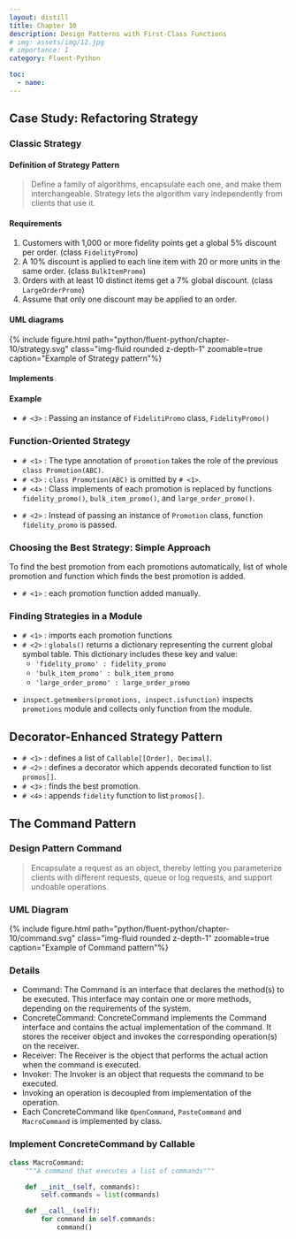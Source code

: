 ```yaml
---
layout: distill
title: Chapter 10
description: Design Patterns with First-Class Functions
# img: assets/img/12.jpg
# importance: 1
category: Fluent-Python

toc:
  - name:
---
```


## Case Study: Refactoring Strategy

### Classic Strategy

#### Definition of Strategy Pattern

> Define a family of algorithms, encapsulate each one, and make them interchangeable.
> Strategy lets the algorithm vary independently from clients that use it.

#### Requirements

1. Customers with 1,000 or more fidelity points get a global 5% discount per order. (class `FidelityPromo`)
2. A 10% discount is applied to each line item with 20 or more units in the same order. (class `BulkItemPromo`)
3. Orders with at least 10 distinct items get a 7% global discount. (class `LargeOrderPromo`)
4. Assume that only one discount may be applied to an order.

#### UML diagrams

<div class="column mt-3">
    <div class="col-sm mt-3 mt-md-0">
        {% include figure.html path="python/fluent-python/chapter-10/strategy.svg" class="img-fluid rounded z-depth-1" zoomable=true caption="Example of Strategy pattern"%}
    </div>
</div>

#### Implements

<div class='embed-github-src'
     repo='fluentpython/example-code-2e'
     branch='01e717b60a9a14bc1bca4bffd915f7ed2c637e5e'
     path='10-dp-1class-func/classic_strategy.py'
     language="python"
     line='31-105'
></div>

#### Example

<div class='embed-github-src'
     repo='fluentpython/example-code-2e'
     branch='01e717b60a9a14bc1bca4bffd915f7ed2c637e5e'
     path='10-dp-1class-func/classic_strategy.py'
     language="python"
     line='7-25'
></div>

* `# <3>` : Passing an instance of `FidelitiPromo` class, `FidelityPromo()`

### Function-Oriented Strategy

<div class='embed-github-src'
     repo='fluentpython/example-code-2e'
     branch='01e717b60a9a14bc1bca4bffd915f7ed2c637e5e'
     path='10-dp-1class-func/strategy.py'
     language="python"
     line='31-95'
></div>

* `# <1>` : The type annotation of `promotion` takes the role of the previous `class Promotion(ABC)`.
* `# <3>` : `class Promotion(ABC)` is omitted by `# <1>`.
* `# <4>` : Class implements of each promotion is replaced by functions `fidelity_promo()`, `bulk_item_promo()`, and `large_order_promo()`.

<div class='embed-github-src'
     repo='fluentpython/example-code-2e'
     branch='01e717b60a9a14bc1bca4bffd915f7ed2c637e5e'
     path='10-dp-1class-func/strategy.py'
     language="python"
     line='7-25'
></div>

* `# <2>` : Instead of passing an instance of `Promotion` class, function `fidelity_promo` is passed.

### Choosing the Best Strategy: Simple Approach

<div class='embed-github-src'
     repo='fluentpython/example-code-2e'
     branch='01e717b60a9a14bc1bca4bffd915f7ed2c637e5e'
     path='10-dp-1class-func/strategy_best.py'
     language="python"
     line='29-41'
></div>

To find the best promotion from each promotions automatically, list of whole promotion and function which finds the best promotion is added.

* `# <1>` : each promotion function added manually.

<div class='embed-github-src'
     repo='fluentpython/example-code-2e'
     branch='01e717b60a9a14bc1bca4bffd915f7ed2c637e5e'
     path='10-dp-1class-func/strategy_best.py'
     language="python"
     line='19-24'
></div>

### Finding Strategies in a Module

<div class='embed-github-src'
     repo='fluentpython/example-code-2e'
     branch='01e717b60a9a14bc1bca4bffd915f7ed2c637e5e'
     path='10-dp-1class-func/strategy_best2.py'
     language="python"
     line='41-55'
></div>

* `# <1>` : imports each promotion functions
* `# <2>` : `globals()` returns a dictionary representing the current global symbol table. This dictionary includes these key and value:
    * `'fidelity_promo' : fidelity_promo`
    * `'bulk_item_promo' : bulk_item_promo`
    * `'large_order_promo' : large_order_promo`


<div class='embed-github-src'
     repo='fluentpython/example-code-2e'
     branch='01e717b60a9a14bc1bca4bffd915f7ed2c637e5e'
     path='10-dp-1class-func/strategy_best3.py'
     language="python"
     line='41-55'
></div>

* `inspect.getmembers(promotions, inspect.isfunction)` inspects `promotions` module and collects only function from the module.

## Decorator-Enhanced Strategy Pattern

<div class='embed-github-src'
     repo='fluentpython/example-code-2e'
     branch='01e717b60a9a14bc1bca4bffd915f7ed2c637e5e'
     path='10-dp-1class-func/strategy_best4.py'
     language="python"
     line='42-88'
></div>

* `# <1>` : defines a list of `Callable[[Order], Decimal]`.
* `# <2>` : defines a decorator which appends decorated function to list `promos[]`.
* `# <3>` : finds the best promotion.
* `# <4>` : appends `fidelity` function to list `promos[]`.

## The Command Pattern

### Design Pattern Command

> Encapsulate a request as an object, thereby letting you parameterize clients
> with different requests, queue or log requests, and support undoable operations.

### UML Diagram

<div class="column mt-3">
    <div class="col-sm mt-3 mt-md-0">
        {% include figure.html path="python/fluent-python/chapter-10/command.svg" class="img-fluid rounded z-depth-1" zoomable=true caption="Example of Command pattern"%}
    </div>
</div>


### Details

* Command: The Command is an interface that declares the method(s) to be executed. This interface may contain one or more methods, depending on the requirements of the system.
* ConcreteCommand: ConcreteCommand implements the Command interface and contains the actual implementation of the command. It stores the receiver object and invokes the corresponding operation(s) on the receiver.
* Receiver: The Receiver is the object that performs the actual action when the command is executed.
* Invoker: The Invoker is an object that requests the command to be executed.
* Invoking an operation is decoupled from implementation of the operation.
* Each ConcreteCommand like `OpenCommand`, `PasteCommand` and `MacroCommand` is implemented by class.

### Implement ConcreteCommand by Callable

```python
class MacroCommand:
    """A command that executes a list of commands"""

    def __init__(self, commands):
        self.commands = list(commands)

    def __call__(self):
        for command in self.commands:
            command()
```
